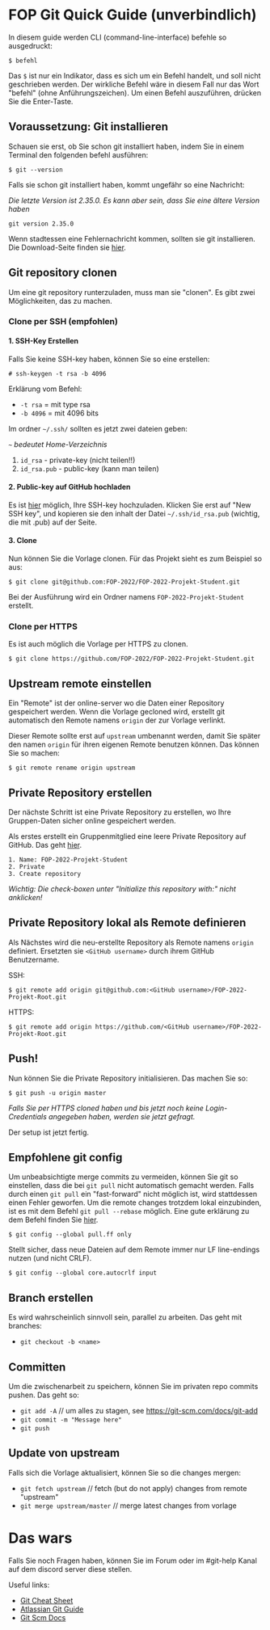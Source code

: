 # FOP Git Quick Guide (unverbindlich)

In diesem guide werden CLI (command-line-interface) befehle so ausgedruckt:

```shell
$ befehl
```

Das `$` ist nur ein Indikator, dass es sich um ein Befehl handelt, und soll nicht geschrieben werden. Der wirkliche Befehl wäre in
diesem Fall nur das Wort "befehl" (ohne Anführungszeichen). Um einen Befehl auszuführen, drücken Sie die Enter-Taste.

## Voraussetzung: Git installieren

Schauen sie erst, ob Sie schon git installiert haben, indem Sie in einem Terminal den folgenden befehl ausführen:

```shell
$ git --version
```

Falls sie schon git installiert haben, kommt ungefähr so eine Nachricht:

*Die letzte Version ist 2.35.0. Es kann aber sein, dass Sie eine ältere Version haben*

```shell
git version 2.35.0
```

Wenn stadtessen eine Fehlernachricht kommen, sollten sie git installieren. Die Download-Seite finden
sie [hier](https://git-scm.com/download).

## Git repository clonen

Um eine git repository runterzuladen, muss man sie "clonen". Es gibt zwei Möglichkeiten, das zu machen.

### Clone per SSH (empfohlen)

#### 1. SSH-Key Erstellen

Falls Sie keine SSH-key haben, können Sie so eine erstellen:

```shell
# ssh-keygen -t rsa -b 4096
```

Erklärung vom Befehl:

- `-t rsa` = mit type rsa
- `-b 4096` = mit 4096 bits

Im ordner `~/.ssh/` sollten es jetzt zwei dateien geben:

*`~` bedeutet Home-Verzeichnis*

1. `id_rsa` - private-key (nicht teilen!!)
2. `id_rsa.pub` - public-key (kann man teilen)

#### 2. Public-key auf GitHub hochladen

Es ist [hier](https://github.com/settings/keys) möglich, Ihre SSH-key hochzuladen. Klicken Sie erst auf "New SSH key", und
kopieren sie den inhalt der Datei `~/.ssh/id_rsa.pub` (wichtig, die mit .pub) auf der Seite.

#### 3. Clone

Nun können Sie die Vorlage clonen. Für das Projekt sieht es zum Beispiel so aus:

```shell
$ git clone git@github.com:FOP-2022/FOP-2022-Projekt-Student.git
```

Bei der Ausführung wird ein Ordner namens `FOP-2022-Projekt-Student` erstellt.

### Clone per HTTPS

Es ist auch möglich die Vorlage per HTTPS zu clonen.

```shell
$ git clone https://github.com/FOP-2022/FOP-2022-Projekt-Student.git
```

## Upstream remote einstellen

Ein "Remote" ist der online-server wo die Daten einer Repository gespeichert werden. Wenn die Vorlage gecloned wird, erstellt git
automatisch den Remote namens `origin` der zur Vorlage verlinkt.

Dieser Remote sollte erst auf `upstream` umbenannt werden, damit Sie später den namen `origin` für ihren eigenen Remote benutzen
können. Das können Sie so machen:

```shell
$ git remote rename origin upstream
```

## Private Repository erstellen

Der nächste Schritt ist eine Private Repository zu erstellen, wo Ihre Gruppen-Daten sicher online gespeichert werden.

Als erstes erstellt ein Gruppenmitglied eine leere Private Repository auf GitHub. Das
geht [hier](https://github.com/alexstaeding?tab=repositories).

```
1. Name: FOP-2022-Projekt-Student
2. Private
3. Create repository
```

*Wichtig: Die check-boxen unter "Initialize this repository with:" nicht anklicken!*

## Private Repository lokal als Remote definieren

Als Nächstes wird die neu-erstellte Repository als Remote namens `origin` definiert. Ersetzten sie `<GitHub username>` durch ihrem
GitHub Benutzername.

SSH:

```shell
$ git remote add origin git@github.com:<GitHub username>/FOP-2022-Projekt-Root.git
```

HTTPS:

```shell
$ git remote add origin https://github.com/<GitHub username>/FOP-2022-Projekt-Root.git
```

## Push!

Nun können Sie die Private Repository initialisieren. Das machen Sie so:

```shell
$ git push -u origin master
```

*Falls Sie per HTTPS cloned haben und bis jetzt noch keine Login-Credentials angegeben haben, werden sie jetzt gefragt.*

Der setup ist jetzt fertig.

## Empfohlene git config

Um unbeabsichtigte merge commits zu vermeiden, können Sie git so einstellen, dass die bei `git pull` nicht automatisch gemacht
werden. Falls durch einen `git pull` ein "fast-forward" nicht möglich ist, wird stattdessen einen Fehler geworfen. Um die remote
changes trotzdem lokal einzubinden, ist es mit dem Befehl `git pull --rebase` möglich. Eine gute erklärung zu dem Befehl finden
Sie [hier](https://www.atlassian.com/git/tutorials/syncing/git-pull).

```shell
$ git config --global pull.ff only
```

Stellt sicher, dass neue Dateien auf dem Remote immer nur LF line-endings nutzen (und nicht CRLF).

```shell
$ git config --global core.autocrlf input
```

## Branch erstellen

Es wird wahrscheinlich sinnvoll sein, parallel zu arbeiten. Das geht mit branches:

- `git checkout -b <name>`

## Committen

Um die zwischenarbeit zu speichern, können Sie im privaten repo commits pushen. Das geht so:

- `git add -A` // um alles zu stagen, see https://git-scm.com/docs/git-add
- `git commit -m "Message here"`
- `git push`

## Update von upstream

Falls sich die Vorlage aktualisiert, können Sie so die changes mergen:

- `git fetch upstream` // fetch (but do not apply) changes from remote "upstream"
- `git merge upstream/master` // merge latest changes from vorlage

# Das wars

Falls Sie noch Fragen haben, können Sie im Forum oder im #git-help Kanal auf dem discord server diese stellen.

Useful links:
- [Git Cheat Sheet](https://education.github.com/git-cheat-sheet-education.pdf)
- [Atlassian Git Guide](https://www.atlassian.com/git/tutorials)
- [Git Scm Docs](https://git-scm.com/docs)

